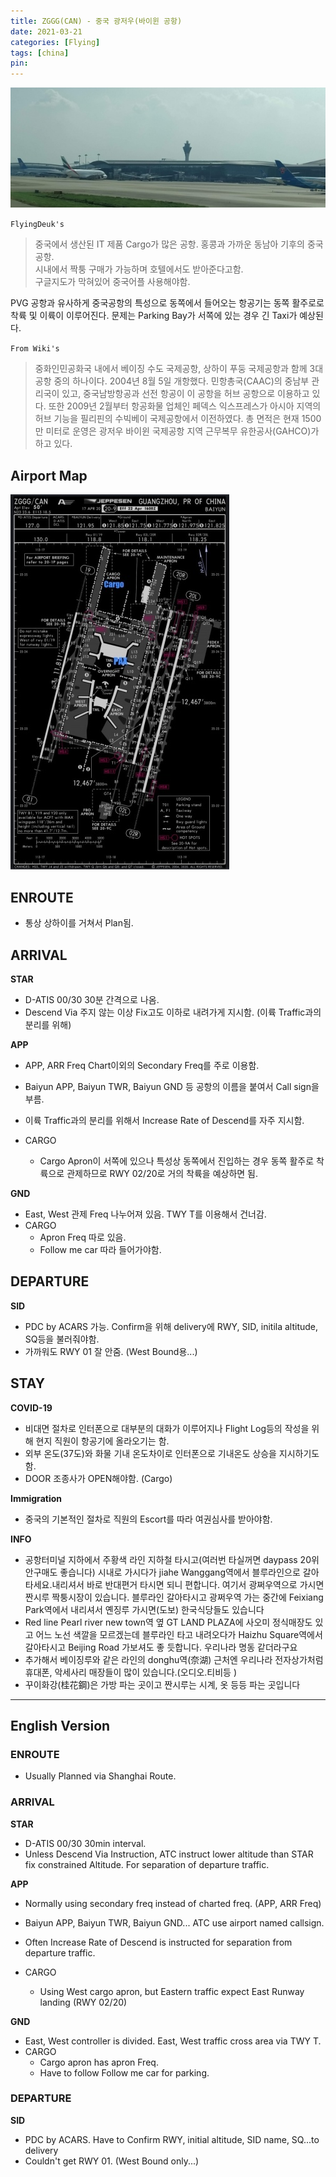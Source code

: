 ```yaml
---
title: ZGGG(CAN) - 중국 광저우(바이윈 공항)
date: 2021-03-21
categories: [Flying]
tags: [china]
pin:
---
```


![can](/img/flying/airport/can.jpg)


`FlyingDeuk's`
> 중국에서 생산된 IT 제품 Cargo가 많은 공항. 홍콩과 가까운 동남아 기후의 중국공항. <br>
시내에서 짝퉁 구매가 가능하며 호텔에서도 받아준다고함. <br>
구글지도가 막혀있어 중국어플 사용해야함. <br>

PVG 공항과 유사하게 중국공항의 특성으로 동쪽에서 들어오는 항공기는 동쪽 활주로로 착륙 및 이륙이 이루어진다. 문제는 Parking Bay가 서쪽에 있는 경우 긴 Taxi가 예상된다.  


`From Wiki's`
>중화인민공화국 내에서 베이징 수도 국제공항, 상하이 푸둥 국제공항과 함께 3대 공항 중의 하나이다. 2004년 8월 5일 개항했다. 민항총국(CAAC)의 중남부 관리국이 있고, 중국남방항공과 선전 항공이 이 공항을 허브 공항으로 이용하고 있다. 또한 2009년 2월부터 항공화물 업체인 페덱스 익스프레스가 아시아 지역의 허브 기능을 필리핀의 수빅베이 국제공항에서 이전하였다. 총 면적은 현재 1500만 미터로 운영은 광저우 바이윈 국제공항 지역 근무복무 유한공사(GAHCO)가 하고 있다.


## Airport Map
![can](/img/flying/airport/can_ap.jpg)


## ENROUTE
- 통상 상하이를 거쳐서 Plan됨.

## ARRIVAL
**STAR**
- D-ATIS 00/30 30분 간격으로 나옴.
- Descend Via 주지 않는 이상 Fix고도 이하로 내려가게 지시함. (이륙 Traffic과의 분리를 위해)

**APP**
- APP, ARR Freq Chart이외의 Secondary Freq를 주로 이용함.
- Baiyun APP, Baiyun TWR, Baiyun GND 등 공항의 이름을 붙여서 Call sign을 부름.
- 이륙 Traffic과의 분리를 위해서 Increase Rate of Descend를 자주 지시함.

- CARGO
  - Cargo Apron이 서쪽에 있으나 특성상 동쪽에서 진입하는 경우 동쪽 활주로 착륙으로 관제하므로 RWY 02/20로 거의 착륙을 예상하면 됨.

**GND**
- East, West 관제 Freq 나누어져 있음. TWY T를 이용해서 건너감.
- CARGO
  - Apron Freq 따로 있음.
  - Follow me car 따라 들어가야함.

## DEPARTURE
**SID**
- PDC by ACARS 가능. Confirm을 위해 delivery에 RWY, SID, initila altitude, SQ등을 불러줘야함.
- 가까워도 RWY 01 잘 안줌. (West Bound용...)


## STAY
**COVID-19**
- 비대면 절차로 인터폰으로 대부분의 대화가 이루어지나 Flight Log등의 작성을 위해 현지 직원이 항공기에 올라오기는 함.
- 외부 온도(37도)와 화물 기내 온도차이로 인터폰으로 기내온도 상승을 지시하기도 함.
- DOOR 조종사가 OPEN해야함. (Cargo)

**Immigration**
- 중국의 기본적인 절차로 직원의 Escort를 따라 여권심사를 받아야함.

**INFO**
- 공항터미널 지하에서 주황색 라인 지하철 타시고(여러번 타실꺼면 daypass 20위안구매도 좋습니다)
시내로 가시다가 jiahe Wanggang역에서 블루라인으로 갈아타세요.내리셔서 바로 반대편거 타시면 되니 편합니다. 여기서 광쩌우역으로 가시면 짠시루 짝퉁시장이 있습니다. 블루라인 갈아타시고 광쩌우역 가는 중간에
Feixiang Park역에서 내리셔서 옌징루 가시면(도보) 한국식당들도 있습니다
- Red line Pearl river new town역 옆 GT LAND PLAZA에 사오미 정식매장도 있고 어느 노선 색깔을 모르겠는데 블루라인 타고 내려오다가 Haizhu Square역에서 갈아타시고 Beijing Road 가보셔도 좋 듯합니다. 우리나라 명동 같더라구요
- 추가해서 베이징루와 같은 라인의 donghu역(奈湖) 근처엔 우리나라 전자상가처럼 휴대폰, 악세사리 매장들이 많이 있습니다.(오디오.티비등 )
- 꾸이화강(桂花鋼)은 가방 파는 곳이고 짠시루는 시계, 옷 등등 파는 곳입니다


-------------

## English Version


### ENROUTE
- Usually Planned via Shanghai Route.

### ARRIVAL
**STAR**
- D-ATIS 00/30 30min interval.
- Unless Descend Via Instruction, ATC instruct lower altitude than STAR fix constrained Altitude. For separation of departure traffic.

**APP**
- Normally using secondary freq instead of charted freq. (APP, ARR Freq)
- Baiyun APP, Baiyun TWR, Baiyun GND... ATC use airport named callsign.
- Often Increase Rate of Descend is instructed for separation from departure traffic.

- CARGO
  - Using West cargo apron, but Eastern traffic expect East Runway landing (RWY 02/20)

**GND**
- East, West controller is divided. East, West traffic cross area via TWY T.
- CARGO
  - Cargo apron has apron Freq.
  - Have to follow Follow me car for parking.

### DEPARTURE
**SID**
- PDC by ACARS. Have to Confirm RWY, initial altitude, SID name, SQ...to delivery
- Couldn't get RWY 01. (West Bound only...)
